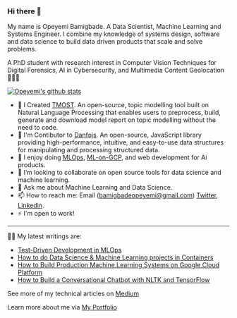 ### Hi there 👋
My name is Opeyemi Bamigbade. A  Data Scientist, Machine Learning and Systems Engineer. I combine my knowledge of systems design, software and data science to build data driven products that scale and solve problems. 

A PhD student with research interest in Computer Vision Techniques for Digital Forensics, AI in Cybersecurity, and Multimedia Content Geolocation 👨🏻‍💻

[![Opeyemi's github stats](https://github-readme-stats.vercel.app/api?username=opeyemibami&show_icons=true&title_color=fff&icon_color=79ff97&text_color=9f9f9f&bg_color=151515)](https://github.com/opeyemibami/)

- 🔭 I Created [TMOST](https://github.com/opeyemibami/Topic-Modelling-Open-Source-Tool). An open-source, topic modelling tool built on Natural Language Processing that enables users to preprocess, build, generate and download model report on topic modelling without the need to code.
- 🌱 I'm Contibutor to [Danfojs](https://github.com/opensource9ja/danfojs). An open-source, JavaScript library providing high-performance, intuitive, and easy-to-use data structures for manipulating and processing structured data.
- 🌱 I enjoy doing [MLOps](https://cloud.google.com/solutions/machine-learning/mlops-continuous-delivery-and-automation-pipelines-in-machine-learning), [ML-on-GCP](https://www.coursera.org/programs/697b2a08-db87-4463-a112-e1ac8c46b181/browse?productId=GWIdT4bQEeiFWQrjbTVkyg&productType=s12n&query=Machine+Learning+with+TensorFlow+on+Google+Cloud+Platform&showMiniModal=true), and web development for Ai products.
- 👯 I’m looking to collaborate on open source tools for data science and machine learning.
- 💬 Ask me about Machine Learning and Data Science.
- 📫 How to reach me: Email (bamigbadeopeyemi@gmail.com) [Twitter](https://twitter.com/opeyemibami), [Linkedin](https://www.linkedin.com/in/bamigbade-opeyemi-49007a122/).
- ⚡ I'm open to work!

--------------
✍🏼 My latest writings are:
- [Test-Driven Development in MLOps](https://medium.com/mlops-community/test-driven-development-in-mlops-part-1-8894575f4dec)
- [How to do Data Science & Machine Learning projects in Containers](https://neptune.ai/blog/data-science-machine-learning-in-containers)
- [How to Build Production Machine Learning Systems on Google Cloud Platform](https://heartbeat.comet.ml/building-production-machine-learning-systems-on-google-cloud-platform-part-1-959e0ad99b75)
- [How to Build a Conversational Chatbot with NLTK and TensorFlow](https://heartbeat.comet.ml/building-a-conversational-chatbot-with-nltk-and-tensorflow-part-1-f452ce1756e5)

See more of my technical articles on [Medium](https://opeyemibami.medium.com/)

Learn more about me via [My Portfolio](https://opeyemibami.github.io/yhemmy/)
